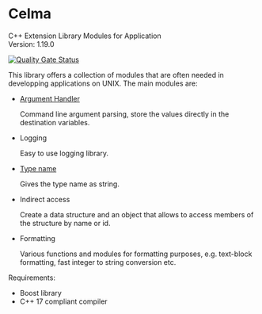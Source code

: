 # Celma
C++ Extension Library Modules for Application<br>
Version: 1.19.0

[![Quality Gate Status](https://sonarcloud.io/api/project_badges/measure?project=Gemini67_Celma&metric=alert_status)](https://sonarcloud.io/dashboard?id=Gemini67_Celma)

This library offers a collection of modules that are often needed in developping applications on UNIX.
The main modules are:

- [Argument Handler](doc/argument_handler.md)

  Command line argument parsing, store the values directly in the destination variables.

- Logging

  Easy to use logging library.

- [Type name](doc/type_name.md)

  Gives the type name as string.

- Indirect access

  Create a data structure and an object that allows to access members of the structure by name or id.

- Formatting

  Various functions and modules for formatting purposes, e.g. text-block formatting, fast integer to string conversion etc.

Requirements:
- Boost library
- C++ 17 compliant compiler


